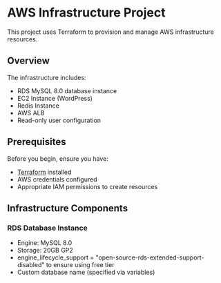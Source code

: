 # AWS Infrastructure Project

This project uses Terraform to provision and manage AWS infrastructure resources.
## Overview

The infrastructure includes:
- RDS MySQL 8.0 database instance
- EC2 Instance (WordPress)
- Redis Instance
- AWS ALB
- Read-only user configuration
  

## Prerequisites

Before you begin, ensure you have:
- [Terraform](https://www.terraform.io/) installed
- AWS credentials configured
- Appropriate IAM permissions to create resources

## Infrastructure Components

### RDS Database Instance
- Engine: MySQL 8.0
- Storage: 20GB GP2
- engine_lifecycle_support = "open-source-rds-extended-support-disabled" to ensure using free tier
- Custom database name (specified via variables)

